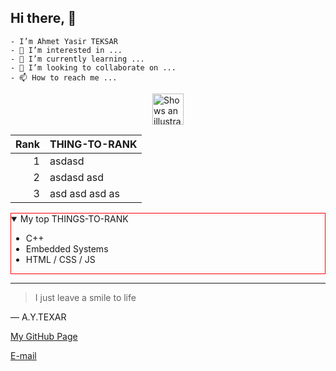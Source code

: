 ## Hi there, 👋

<style>
    .container {
        display: block;
    }
</style>

<div class="container">

    - I’m Ahmet Yasir TEKSAR
    - 👀 I’m interested in ...
    - 🌱 I’m currently learning ...
    - 💞️ I’m looking to collaborate on ...
    - 📫 How to reach me ...
</div>


<div class="container">
    <picture>
        <source media="(prefers-color-scheme: dark)" srcset="https://user-images.githubusercontent.com/25423296/163456776-7f95b81a-f1ed-45f7-b7ab-8fa810d529fa.png">
        <source media="(prefers-color-scheme: light)" srcset="https://user-images.githubusercontent.com/25423296/163456779-a8556205-d0a5-45e2-ac17-42d089e3c3f8.png">
        <img style="width: 50px; height: 50px; display:flex; margin: 0 auto;" alt="Shows an illustrated sun in light mode and a moon with stars in dark mode." src="https://user-images.githubusercontent.com/25423296/163456779-a8556205-d0a5-45e2-ac17-42d089e3c3f8.png">
    </picture>
</div>


| Rank | THING-TO-RANK |
|-----:|---------------|
|     1|       asdasd  |
|     2|   asdasd asd  |
|     3|asd asd  asd as|


<details open style="border: 1px solid red;">
<summary>My top THINGS-TO-RANK</summary>
    <ul>
        <li>C++</li>
        <li>Embedded Systems</li>
        <li>HTML / CSS / JS</li>
    </ul>
</details>

---
> I just leave a smile to life 

— A.Y.TEXAR

[My GitHub Page](https://github.com/ayteksar)

[E-mail](https://www.google.com)